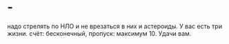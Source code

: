 # -
надо стрелять по НЛО и не врезаться в них и астероиды. У вас есть три жизни. счёт: бесконечный, пропуск: максимум 10. Удачи вам.
